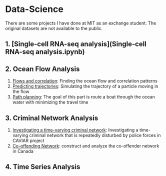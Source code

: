 # Data-Science
There are some projects I have done at MIT as an exchange student. The original datasets are not available to the public.

## 1. [Single-cell RNA-seq analysis](Single-cell RNA-seq analysis.ipynb)

## 2. Ocean Flow Analysis
1. [Flows and correlation](Ocean_Flow/Ocean_Flow_1.ipynb): Finding the ocean flow and correlation patterns
2. [Predicting trajectories](Ocean_Flow/Ocean_Flow_2.ipynb): Simulating the trajectory of a particle moving in the flow
3. [Path planning](Ocean_Flow/Ocean_Flow_3.ipynb): The goal of this part is route a boat through the ocean water  with minimizing the travel time

## 3. Criminal Network Analysis
1. [Investigating a time-varying criminal network](Criminal_Network_Analysis/Criminal_Network_Analysis_1.ipynb): Investigating a time-varying criminal network that is repeatedly disturbed by police forces in CAVIAR project
2. [Co-offending Network](Criminal_Network_Analysis/Criminal_Network_Analysis_2.ipynb): construct and analyze the co-offender network in Canada

## 4. Time Series Analysis

      
      
